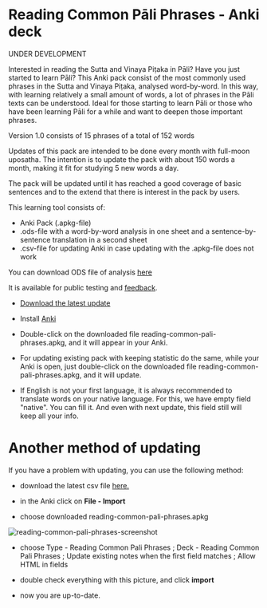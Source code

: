 # Reading Common Pāli Phrases - Anki deck

UNDER DEVELOPMENT

Interested in reading the Sutta and Vinaya Piṭaka in Pāli? Have you just started to learn Pāli? This Anki pack consist of the most commonly used phrases in the Sutta and Vinaya Piṭaka, analysed word-by-word. In this way, with learning relatively a small amount of words, a lot of phrases in the Pāli texts can be understood. Ideal for those starting to learn Pāli or those who have been learning Pāli for a while and want to deepen those important phrases.

Version 1.0 consists of 15 phrases of a total of 152 words

Updates of this pack are intended to be done every month with full-moon uposatha. The intention is to update the pack with about 150 words a month, making it fit for studying 5 new words a day.

The pack will be updated until it has reached a good coverage of basic sentences and to the extend that there is interest in the pack by users.

This learning tool consists of:
- Anki Pack (.apkg-file)
- .ods-file with a word-by-word analysis in one sheet and a sentence-by-sentence translation in a second sheet
- .csv-file for updating Anki in case updating with the .apkg-file does not work

You can download ODS file of analysis [here](https://github.com/sasanarakkha/study-tools/releases/latest/download/reading-common-pali-phrases.ods)

It is available for public testing and [feedback](https://docs.google.com/forms/d/1Z8Jjt0-E0HNX7ygABIzAcrChG23M3IOyoZGQ-EDRzXY/viewform).

- [Download the latest update](https://github.com/sasanarakkha/study-tools/releases/latest/download/reading-common-pali-phrases.apkg)

- Install [Anki](https://apps.ankiweb.net/)

- Double-click on the downloaded file reading-common-pali-phrases.apkg, and it will appear in your Anki.

- For updating existing pack with keeping statistic do the same, while your Anki is open, just double-click on the downloaded file reading-common-pali-phrases.apkg, and it will update.

- If English is not your first language, it is always recommended to translate words on your native language. For this, we have empty field "native". You can fill it. And even with next update, this field still will keep all your info.

# Another method of updating

If you have a problem with updating, you can use the following method:

- download the latest csv file [here.](https://github.com/sasanarakkha/study-tools/releases/latest/download/reading-common-pali-phrases.csv)

- in the Anki click on **File - Import**

- choose downloaded reading-common-pali-phrases.apkg

![reading-common-pali-phrases-screenshot](https://user-images.githubusercontent.com/39419221/181719819-71228633-0cb9-439e-b87e-b9748087a794.png)


- choose Type - Reading Common Pali Phrases ; Deck - Reading Common Pali Phrases ; Update existing notes when the first field matches ; Allow HTML in fields

- double check everything with this picture, and click **import**

- now you are up-to-date.
